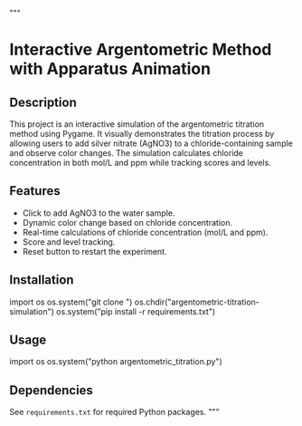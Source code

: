 """
# Interactive Argentometric Method with Apparatus Animation

## Description
This project is an interactive simulation of the argentometric titration method using Pygame. It visually demonstrates the titration process by allowing users to add silver nitrate (AgNO3) to a chloride-containing sample and observe color changes. The simulation calculates chloride concentration in both mol/L and ppm while tracking scores and levels.

## Features
- Click to add AgNO3 to the water sample.
- Dynamic color change based on chloride concentration.
- Real-time calculations of chloride concentration (mol/L and ppm).
- Score and level tracking.
- Reset button to restart the experiment.

## Installation
import os
os.system("git clone <repository-url>")
os.chdir("argentometric-titration-simulation")
os.system("pip install -r requirements.txt")

## Usage
import os
os.system("python argentometric_titration.py")

## Dependencies
See `requirements.txt` for required Python packages.
"""
